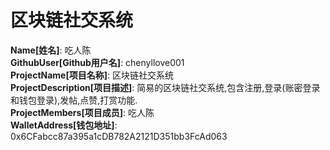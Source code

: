 # 区块链社交系统

**Name[姓名]**: 吃人陈  
**GithubUser[Github用户名]**: chenyllove001  
**ProjectName[项目名称]**: 区块链社交系统  
**ProjectDescription[项目描述]**: 简易的区块链社交系统,包含注册,登录(账密登录和钱包登录),发帖,点赞,打赏功能.  
**ProjectMembers[项目成员]**: 吃人陈  
**WalletAddress[钱包地址]**: 0x6CFabcc87a395a1cDB782A2121D351bb3FcAd063